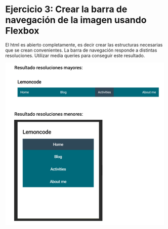# Ejercicio 3: Crear la barra de navegación de la imagen usando Flexbox

El html es abierto completamente, es decir crear las estructuras necesarias que se crean convenientes.
La barra de navegación responde a distintas resoluciones. Utilizar media queries para conseguir este resultado.

![navbar](img/navbar.png)
